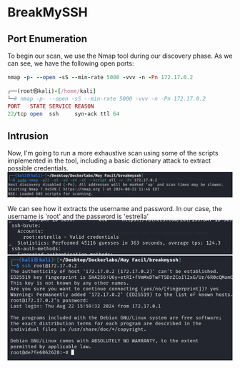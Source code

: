 # BreakMySSH

## Port Enumeration

To begin our scan, we use the Nmap tool  during our discovery phase. As we can see, we have the following open ports:

```ruby
nmap -p- --open -sS --min-rate 5000 -vvv -n -Pn 172.17.0.2
```

```ruby
┌──(root㉿kali)-[/home/kali]
└─# nmap -p- --open -sS --min-rate 5000 -vvv -n -Pn 172.17.0.2  
PORT   STATE SERVICE REASON
22/tcp open  ssh     syn-ack ttl 64

```

## Intrusion

Now, I'm going to run a more exhaustive scan using some of the scripts implemented in the tool, including a basic dictionary attack to extract possible credentials.
![Descripción de Break](Imagenes/Break_1.png)

We can see how it extracts the username and password. In our case, the username is 'root' and the password is 'estrella'
![Descripción de Break](Imagenes/Break_2.png)
![Descripción de Break](Imagenes/Break_3.png)